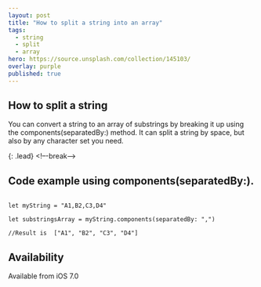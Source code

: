 ```yaml
---
layout: post
title: "How to split a string into an array"
tags:
  - string
  - split
  - array
hero: https://source.unsplash.com/collection/145103/
overlay: purple
published: true
---
```


## How to split a string

You can convert a string to an array of substrings by breaking it up using the components(separatedBy:) method. It can split a string by space, but also by any character set you need.

{: .lead}
<!–-break-–>
## Code example using components(separatedBy:).

<pre><code>
let myString = "A1,B2,C3,D4"

let substringsArray = myString.components(separatedBy: ",")

//Result is  ["A1", "B2", "C3", "D4"]
</code></pre>

##  Availability  

Available from iOS 7.0
